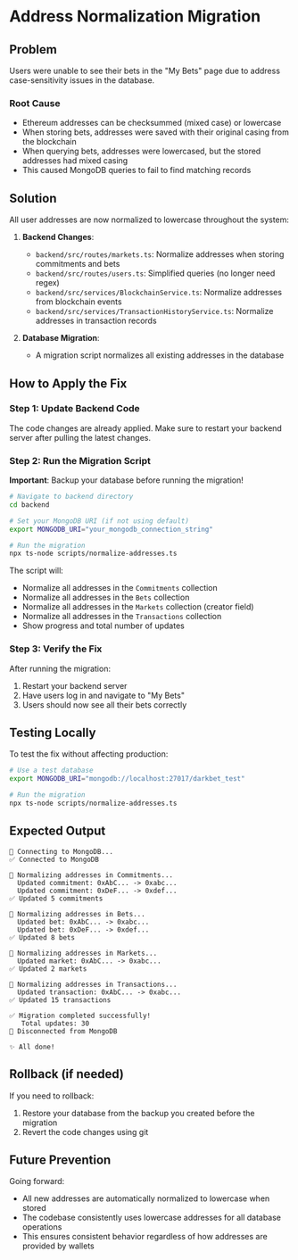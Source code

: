# Address Normalization Migration

## Problem

Users were unable to see their bets in the "My Bets" page due to address case-sensitivity issues in the database.

### Root Cause

- Ethereum addresses can be checksummed (mixed case) or lowercase
- When storing bets, addresses were saved with their original casing from the blockchain
- When querying bets, addresses were lowercased, but the stored addresses had mixed casing
- This caused MongoDB queries to fail to find matching records

## Solution

All user addresses are now normalized to lowercase throughout the system:

1. **Backend Changes**:
   - `backend/src/routes/markets.ts`: Normalize addresses when storing commitments and bets
   - `backend/src/routes/users.ts`: Simplified queries (no longer need regex)
   - `backend/src/services/BlockchainService.ts`: Normalize addresses from blockchain events
   - `backend/src/services/TransactionHistoryService.ts`: Normalize addresses in transaction records

2. **Database Migration**:
   - A migration script normalizes all existing addresses in the database

## How to Apply the Fix

### Step 1: Update Backend Code

The code changes are already applied. Make sure to restart your backend server after pulling the latest changes.

### Step 2: Run the Migration Script

**Important**: Backup your database before running the migration!

```bash
# Navigate to backend directory
cd backend

# Set your MongoDB URI (if not using default)
export MONGODB_URI="your_mongodb_connection_string"

# Run the migration
npx ts-node scripts/normalize-addresses.ts
```

The script will:

- Normalize all addresses in the `Commitments` collection
- Normalize all addresses in the `Bets` collection
- Normalize all addresses in the `Markets` collection (creator field)
- Normalize all addresses in the `Transactions` collection
- Show progress and total number of updates

### Step 3: Verify the Fix

After running the migration:

1. Restart your backend server
2. Have users log in and navigate to "My Bets"
3. Users should now see all their bets correctly

## Testing Locally

To test the fix without affecting production:

```bash
# Use a test database
export MONGODB_URI="mongodb://localhost:27017/darkbet_test"

# Run the migration
npx ts-node scripts/normalize-addresses.ts
```

## Expected Output

```
🔄 Connecting to MongoDB...
✅ Connected to MongoDB

📝 Normalizing addresses in Commitments...
  Updated commitment: 0xAbC... -> 0xabc...
  Updated commitment: 0xDeF... -> 0xdef...
✅ Updated 5 commitments

📝 Normalizing addresses in Bets...
  Updated bet: 0xAbC... -> 0xabc...
  Updated bet: 0xDeF... -> 0xdef...
✅ Updated 8 bets

📝 Normalizing addresses in Markets...
  Updated market: 0xAbC... -> 0xabc...
✅ Updated 2 markets

📝 Normalizing addresses in Transactions...
  Updated transaction: 0xAbC... -> 0xabc...
✅ Updated 15 transactions

✅ Migration completed successfully!
   Total updates: 30
📌 Disconnected from MongoDB

✨ All done!
```

## Rollback (if needed)

If you need to rollback:

1. Restore your database from the backup you created before the migration
2. Revert the code changes using git

## Future Prevention

Going forward:

- All new addresses are automatically normalized to lowercase when stored
- The codebase consistently uses lowercase addresses for all database operations
- This ensures consistent behavior regardless of how addresses are provided by wallets
